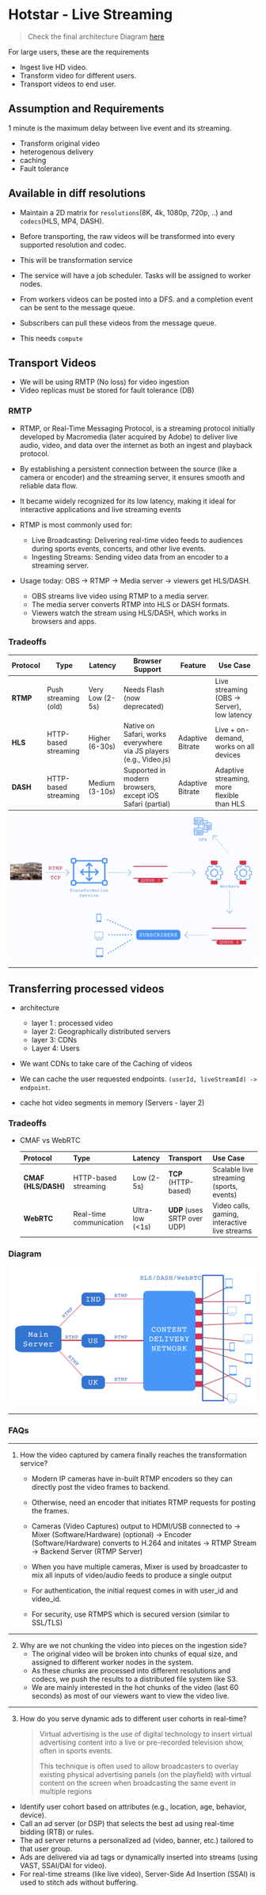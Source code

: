 # Hotstar - Live Streaming

> Check the final architecture Diagram [here](./final-architecture.png)

For large users, these are the requirements
- Ingest live HD video.
- Transform video for different users.
- Transport videos to end user.

## Assumption and Requirements

1 minute is the maximum delay between live event and its streaming.
- Transform original video
- heterogenous delivery
- caching
- Fault tolerance

## Available in diff resolutions

- Maintain a 2D matrix for `resolutions`(8K, 4k, 1080p, 720p, ..) and `codecs`(HLS, MP4, DASH).
- Before transporting, the raw videos will be transformed into every supported resolution and codec.
- This will be transformation service
- The service will have a job scheduler. Tasks will be assigned to worker nodes.
- From workers videos can be posted into a DFS. and a completion event can be sent to the message queue. 
- Subscribers can pull these videos from the message queue.

- This needs `compute`

## Transport Videos

- We will be using RMTP (No loss) for video ingestion
- Video replicas must be stored for fault tolerance (DB)

### RMTP
- RTMP, or Real-Time Messaging Protocol, is a streaming protocol initially developed by Macromedia (later acquired by Adobe) to deliver live audio, video, and data over the internet as both an ingest and playback protocol.
-  By establishing a persistent connection between the source (like a camera or encoder) and the streaming server, it ensures smooth and reliable data flow. 
-  It became widely recognized for its low latency, making it ideal for interactive applications and live streaming events


- RTMP is most commonly used for: 

  - Live Broadcasting: Delivering real-time video feeds to audiences during sports events, concerts, and other live events. 
  - Ingesting Streams: Sending video data from an encoder to a streaming server.
  
- Usage today: OBS → RTMP → Media server → viewers get HLS/DASH.
  - OBS streams live video using RTMP to a media server.
  - The media server converts RTMP into HLS or DASH formats.
  - Viewers watch the stream using HLS/DASH, which works in browsers and apps.




### Tradeoffs
| Protocol | Type                 | Latency         | Browser Support      |                                         Feature    | Use Case                                   |
| -------- | -------------------- | --------------- | ------------------------------------------------------------------ | ----- | ------------------------------------------ |
| **RTMP** | Push streaming (old) | Very Low (2-5s) | Needs Flash (now deprecated)   |                                     | Live streaming (OBS → Server), low latency |
| **HLS**  | HTTP-based streaming | Higher (6-30s)  | Native on Safari, works everywhere via JS players (e.g., Video.js) | Adaptive Bitrate| Live + on-demand, works on all devices     |
| **DASH** | HTTP-based streaming | Medium (3-10s)  | Supported in modern browsers, except iOS Safari (partial)   |   Adaptive Bitrate    | Adaptive streaming, more flexible than HLS |


![Alt text](./../../diagrams/hotstar-1.png)

---

## Transferring processed videos

- architecture
  - layer 1 : processed video
  - layer 2: Geographically distributed servers
  - layer 3: CDNs
  - Layer 4: Users


- We want CDNs to take care of the Caching of videos
- We can cache the user requested endpoints. `(userId, liveStreamId) -> endpoint`.
- cache hot video segments in memory (Servers - layer 2)


### Tradeoffs

- CMAF vs WebRTC
  
    | Protocol   | Type                    | Latency         | Transport                    | Use Case                                      |
    | ---------- | ----------------------- | --------------- | ---------------------------- | --------------------------------------------- |
    | **CMAF (HLS/DASH)**   | HTTP-based streaming    | Low (2-5s)      | **TCP** (HTTP-based)         | Scalable live streaming (sports, events)      |
    | **WebRTC** | Real-time communication | Ultra-low (<1s) | **UDP** (uses SRTP over UDP) | Video calls, gaming, interactive live streams |


### Diagram

![Alt text](./../../diagrams/hotstar-2.png)

---

### FAQs
---
1.  How the video captured by camera finally reaches the transformation service?



    - Modern IP cameras have in-built RTMP encoders so they can directly post the video frames to backend.

    - Otherwise, need an encoder that initiates RTMP requests for posting the frames.

    - Cameras (Video Captures) output to HDMI/USB connected to → Mixer (Software/Hardware) (optional) -> Encoder (Software/Hardware) converts to H.264 and initates → RTMP Stream → Backend Server (RTMP Server)

    - When you have multiple cameras, Mixer is used by broadcaster to mix all inputs of video/audio feeds to produce a single output



    - For authentication, the initial request comes in with user_id and video_id.
    - For security, use RTMPS which is secured version (similar to SSL/TLS)
---
2. Why are we not chunking the video into pieces on the ingestion side?
   - The original video will be broken into chunks of equal size, and assigned to different worker nodes in the system. 
   - As these chunks are processed into different resolutions and codecs, we push the results to a distributed file system like S3.
   - We are mainly interested in the hot chunks of the video (last 60 seconds) as most of our viewers want to view the video live.
 ---



3. How do you serve dynamic ads to different user cohorts in real-time?

      > Virtual advertising is the use of digital technology to insert virtual advertising content into a live or pre-recorded television show, often in sports events. 
      > 
      > This technique is often used to allow broadcasters to overlay existing physical advertising panels (on the playfield) with virtual content on the screen when broadcasting the same event in multiple regions

- Identify user cohort based on attributes (e.g., location, age, behavior, device).
- Call an ad server (or DSP) that selects the best ad using real-time bidding (RTB) or rules.
- The ad server returns a personalized ad (video, banner, etc.) tailored to that user group.
- Ads are delivered via ad tags or dynamically inserted into streams (using VAST, SSAI/DAI for video).
- For real-time streams (like live video), Server-Side Ad Insertion (SSAI) is used to stitch ads without buffering.